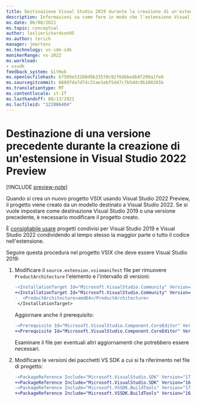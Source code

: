 ```yaml
---
title: Destinazione Visual Studio 2019 durante la creazione di un'estensione in Visual Studio 2022 Preview
description: Informazioni su come fare in modo che l'estensione Visual Studio funzioni con Visual Studio 2019 se si crea il progetto con Visual Studio 2022 Preview.
ms.date: 06/08/2021
ms.topic: conceptual
author: leslierichardson95
ms.author: lerich
manager: jmartens
ms.technology: vs-ide-sdk
monikerRange: vs-2022
ms.workload:
- vssdk
feedback_system: GitHub
ms.openlocfilehash: b7509e53108d9b33570c92f6d6bedb8f200a1fe6
ms.sourcegitcommit: 68897da7d74c31ae1ebf5d47c7b5ddc9b108265b
ms.translationtype: MT
ms.contentlocale: it-IT
ms.lasthandoff: 08/13/2021
ms.locfileid: "122086404"
---
```

# <a name="target-a-previous-version-when-creating-an-extension-in-visual-studio-2022-preview"></a>Destinazione di una versione precedente durante la creazione di un'estensione in Visual Studio 2022 Preview

[!INCLUDE [preview-note](../includes/preview-note.md)]

Quando si crea un nuovo progetto VSIX usando Visual Studio 2022 Preview, il progetto viene creato da un modello destinato a Visual Studio 2022. Se si vuole impostare come destinazione Visual Studio 2019 o una versione precedente, è necessario modificare il progetto creato.

È [consigliabile usare](update-visual-studio-extension.md#use-shared-projects-for-multi-targeting) progetti condivisi per Visual Studio 2019 e Visual Studio 2022 condividendo al tempo stesso la maggior parte o tutto il codice nell'estensione.

Seguire questa procedura nel progetto VSIX che deve essere Visual Studio 2019:

1. Modificare il `source.extension.vsixmanifest` file per rimuovere `ProductArchitecture` l'elemento e l'intervallo di versioni:

    ```diff
    -<InstallationTarget Id="Microsoft.VisualStudio.Community" Version="[17.0,18.0)">
    +<InstallationTarget Id="Microsoft.VisualStudio.Community" Version="[16.0,17.0)">
    -  <ProductArchitecture>amd64</ProductArchitecture>
     </InstallationTarget>
    ```

   Aggiornare anche il prerequisito:

    ```diff
    -<Prerequisite Id="Microsoft.VisualStudio.Component.CoreEditor" Version="[17.0,18.0)" DisplayName="Visual Studio core editor" />
    +<Prerequisite Id="Microsoft.VisualStudio.Component.CoreEditor" Version="[16.0,17.0)" DisplayName="Visual Studio core editor" />
    ```

    Esaminare il file per eventuali altri aggiornamenti che potrebbero essere necessari.

1. Modificare le versioni dei pacchetti VS SDK a cui si fa riferimento nel file di progetto:

    ```diff
    -<PackageReference Include="Microsoft.VisualStudio.SDK" Version="17.0.0-preview.1" />
    +<PackageReference Include="Microsoft.VisualStudio.SDK" Version="16.0.206" />
    -<PackageReference Include="Microsoft.VSSDK.BuildTools" Version="17.0.63-preview.1" />
    +<PackageReference Include="Microsoft.VSSDK.BuildTools" Version="16.10.32" />
    ```
